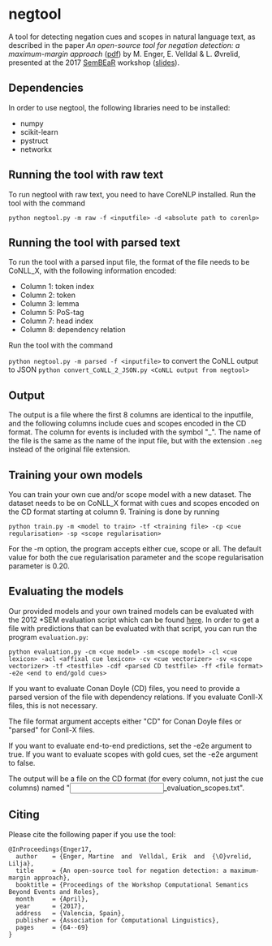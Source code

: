 # negtool
A tool for detecting negation cues and scopes in natural language text, as described in the paper *An open-source tool for negation detection: a maximum-margin approach* ([pdf](http://www.aclweb.org/anthology/W/W17/W17-1810.pdf)) by M. Enger, E. Velldal \& L. Øvrelid, presented at the 2017 [SemBEaR](http://www.cse.unt.edu/sembear2017/) workshop ([slides](http://www.velldal.net/erik/talks/sembear2017.pdf)). 

## Dependencies
In order to use negtool, the following libraries need to be installed:
   * numpy
   * scikit-learn
   * pystruct
   * networkx

## Running the tool with raw text
To run negtool with raw text, you need to have CoreNLP installed. Run the tool with the command

`python negtool.py -m raw -f <inputfile> -d <absolute path to corenlp>`

## Running the tool with parsed text
To run the tool with a parsed input file, the format of the file needs to be CoNLL_X, with the following information encoded: 

   * Column 1: token index
   * Column 2: token
   * Column 3: lemma
   * Column 5: PoS-tag
   * Column 7: head index
   * Column 8: dependency relation

Run the tool with the command

`python negtool.py -m parsed -f <inputfile>`
to convert the CoNLL output to JSON 
`python convert_CoNLL_2_JSON.py <CoNLL output from negtool> `

## Output

The output is a file where the first 8 columns are identical to the inputfile, and the following columns include cues and scopes encoded in the CD format. The column for events is included with the symbol "_". The name of the file is the same as the name of the input file, but with the extension `.neg` instead of the original file extension. 

## Training your own models
You can train your own cue and/or scope model with a new dataset. The dataset needs to be on CoNLL_X format with cues and scopes encoded on the CD format starting at column 9. Training is done by running

`python train.py -m <model to train> -tf <training file> -cp <cue regularisation> -sp <scope regularisation>`

For the -m option, the program accepts either cue, scope or all. The default value for both the cue regularisation parameter and the scope regularisation parameter is 0.20. 
## Evaluating the models
Our provided models and your own trained models can be evaluated with the 2012 *SEM evaluation script which can be found [here](http://www.clips.ua.ac.be/sem2012-st-neg/data.html). In order to get a file with predictions that can be evaluated with that script, you can run the program `evaluation.py`:

`python evaluation.py -cm <cue model> -sm <scope model> -cl <cue lexicon> -acl <affixal cue lexicon> -cv <cue vectorizer> -sv <scope vectorizer> -tf <testfile> -cdf <parsed CD testfile> -ff <file format> -e2e <end to end/gold cues>`

If you want to evaluate Conan Doyle (CD) files, you need to provide a parsed version of the file with dependency relations. If you evaluate Conll-X files, this is not necessary. 

The file format argument accepts either "CD" for Conan Doyle files or "parsed" for Conll-X files. 

If you want to evaluate end-to-end predictions, set the -e2e argument to true. If you want to evaluate scopes with gold cues, set the -e2e argument to false. 

The output will be a file on the CD format (for every column, not just the cue columns) named "<input filename>_evaluation_scopes.txt". 

## Citing
Please cite the following paper if you use the tool:
```
@InProceedings{Enger17,
  author    = {Enger, Martine  and  Velldal, Erik  and  {\O}vrelid, Lilja},
  title     = {An open-source tool for negation detection: a maximum-margin approach},
  booktitle = {Proceedings of the Workshop Computational Semantics Beyond Events and Roles},
  month     = {April},
  year      = {2017},
  address   = {Valencia, Spain},
  publisher = {Association for Computational Linguistics},
  pages     = {64--69}
}
```
